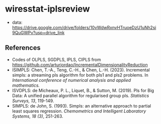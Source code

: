 # wiresstat-iplsreview

+ data: https://drive.google.com/drive/folders/10vWdwRxnvHTruoeDzU1uNh2si9QuGWPv?usp=drive_link

## References

+ Codes of OLPLS, SGDPLS, IPLS, CIPLS from https://github.com/arturjordao/IncrementalDimensionalityReduction
+ ISIMPLS: Chen, T.-A., Teng, C.-H., & Chen, L.-H. (2023). Incremental simpls: a streaming pls algorithm for both pls1 and pls2 problems. In *International conference of numerical analysis and applied mathematics.*
+ ISVDPLS: de Micheaux, P. L., Liquet, B., & Sutton, M. (2019). Pls for Big Data: A unified parallel algorithm for regularised group pls. *Statistics Surveys, 13*, 119-149.
+ SIMPLS: de John, S. (1993). Simpls: an alternative approach to partial least squares regression. *Chemometrics and Intelligent Laboratory Systems, 18 (3)*, 251-263.
